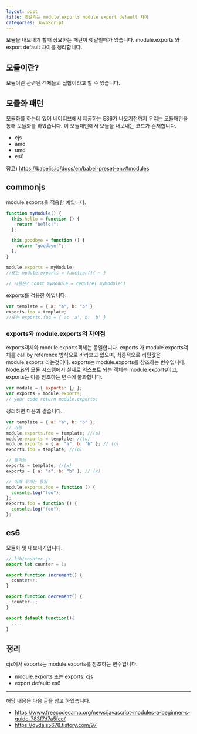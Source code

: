 ```yaml
---
layout: post
title: 햇갈리는 module.exports module export default 차이
categories: JavaScript
---
```


모듈을 내보내기 할때 상요하는 패턴이 햇갈릴때가 있습니다. module.exports 와 export default 차이를 정리합니다.

## 모듈이란?

모듈이란 관련된 객체들의 집합이라고 할 수 있습니다.

## 모듈화 패턴

모듈화를 하는데 있어 네이티브에서 제공하는 ES6가 나오기전까지 우리는 모듈패턴을 통해 모듈화를 하였습니다. 이 모듈패턴에서 모듈을 내보내는 코드가 존재합니다.

- cjs
- amd
- umd
- es6

참고) https://babeljs.io/docs/en/babel-preset-env#modules

## commonjs

module.exports을 적용한 예입니다.

```js
function myModule() {
  this.hello = function () {
    return "hello!";
  };

  this.goodbye = function () {
    return "goodbye!";
  };
}

module.exports = myModule;
//또는 module.exports = function(){ ~ }

// 사용은? const myModule = require('myModule')
```

exports를 적용한 예입니다.

```js
var template = { a: "a", b: "b" };
exports.foo = template;
//또는 exports.foo = { a: 'a', b: 'b' }
```

### exports와 module.exports의 차이점

exports객체와 module.exports객체는 동일합니다. exports 가 module.exports객체를 call by reference 방식으로 바라보고 있으며, 최종적으로 리턴값은 module.exports 라는것이다. exports는 module.exports를 참조하는 변수입니다. Node.js의 모듈 시스템에서 실제로 익스포트 되는 객체는 module.exports이고, exports는 이를 참조하는 변수에 불과합니다.

```js
var module = { exports: {} };
var exports = module.exports;
// your code return module.exports;
```

정리하면 다음과 같습니다.

```js
var template = { a: "a", b: "b" };
// 가능
module.exports.foo = template; //(o)
module.exports = template; //(o)
module.exports = { a: "a", b: "b" }; // (o)
exports.foo = template; //(o)

// 불가능
exports = template; //(x)
exports = { a: "a", b: "b" }; // (x)
```

```js
// 아래 두개는 동일
module.exports.foo = function () {
  console.log("foo");
};
exports.foo = function () {
  console.log("foo");
};
```

## es6

모듈화 및 내보내기입니다.

```js
// lib/counter.js
export let counter = 1;

export function increment() {
  counter++;
}

export function decrement() {
  counter--;
}

export default function(){
  ....
}
```

## 정리

cjs에서 exports는 module.exports를 참조하는 변수입니다.

- module.exports 또는 exports: cjs
- export default: es6

---

해당 내용은 다음 글을 참고 하였습니다.

- https://www.freecodecamp.org/news/javascript-modules-a-beginner-s-guide-783f7d7a5fcc/
- https://dydals5678.tistory.com/97
